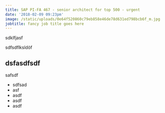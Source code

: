 ```yaml
---
title: SAP PI-FA 467 - senior architect for top 500 - urgent
date: '2018-02-09 09:23pm'
image: /static/uploads/0e64f520860c79eb858e46de78d631ed798bcb6f_m.jpg
jobtitle: fancy job title goes here
---
```

sdklfjasf

sdfsdflksldöf

## dsfasdfsdf



safsdf

* sdfsad
* asf
* asdf
* asdf
* asdf
